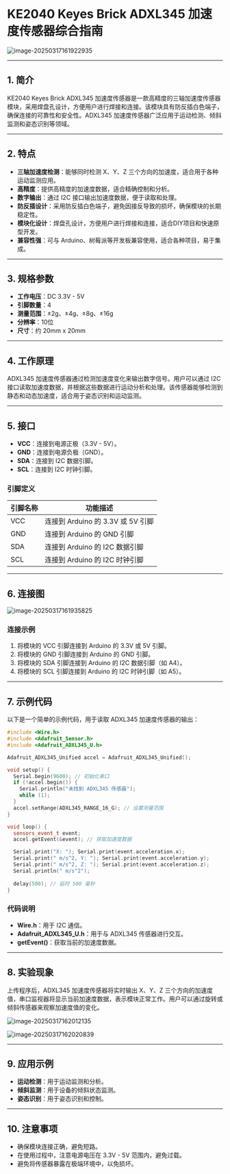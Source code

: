 # KE2040 Keyes Brick ADXL345 加速度传感器综合指南

![image-20250317161922935](media/image-20250317161922935.png)

---

## 1. 简介
KE2040 Keyes Brick ADXL345 加速度传感器是一款高精度的三轴加速度传感器模块，采用焊盘孔设计，方便用户进行焊接和连接。该模块具有防反插白色端子，确保连接的可靠性和安全性。ADXL345 加速度传感器广泛应用于运动检测、倾斜监测和姿态识别等领域。

---

## 2. 特点
- **三轴加速度检测**：能够同时检测 X、Y、Z 三个方向的加速度，适合用于各种运动监测应用。
- **高精度**：提供高精度的加速度数据，适合精确控制和分析。
- **数字输出**：通过 I2C 接口输出加速度数据，便于读取和处理。
- **防反插设计**：采用防反插白色端子，避免因接反导致的损坏，确保模块的长期稳定性。
- **模块化设计**：焊盘孔设计，方便用户进行焊接和连接，适合DIY项目和快速原型开发。
- **兼容性强**：可与 Arduino、树莓派等开发板兼容使用，适合各种项目，易于集成。

---

## 3. 规格参数
- **工作电压**：DC 3.3V - 5V  
- **引脚数量**：4  
- **测量范围**：±2g、±4g、±8g、±16g  
- **分辨率**：10位  
- **尺寸**：约 20mm x 20mm  

---

## 4. 工作原理
ADXL345 加速度传感器通过检测加速度变化来输出数字信号。用户可以通过 I2C 接口读取加速度数据，并根据这些数据进行运动分析和处理。该传感器能够检测到静态和动态加速度，适合用于姿态识别和运动监测。

---

## 5. 接口
- **VCC**：连接到电源正极（3.3V - 5V）。
- **GND**：连接到电源负极（GND）。
- **SDA**：连接到 I2C 数据引脚。
- **SCL**：连接到 I2C 时钟引脚。

### 引脚定义
| 引脚名称 | 功能描述                     |
|----------|------------------------------|
| VCC      | 连接到 Arduino 的 3.3V 或 5V 引脚 |
| GND      | 连接到 Arduino 的 GND 引脚  |
| SDA      | 连接到 Arduino 的 I2C 数据引脚 |
| SCL      | 连接到 Arduino 的 I2C 时钟引脚 |

---

## 6. 连接图
![image-20250317161935825](media/image-20250317161935825.png)

### 连接示例
1. 将模块的 VCC 引脚连接到 Arduino 的 3.3V 或 5V 引脚。
2. 将模块的 GND 引脚连接到 Arduino 的 GND 引脚。
3. 将模块的 SDA 引脚连接到 Arduino 的 I2C 数据引脚（如 A4）。
4. 将模块的 SCL 引脚连接到 Arduino 的 I2C 时钟引脚（如 A5）。

---

## 7. 示例代码
以下是一个简单的示例代码，用于读取 ADXL345 加速度传感器的输出：
```cpp
#include <Wire.h>
#include <Adafruit_Sensor.h>
#include <Adafruit_ADXL345_U.h>

Adafruit_ADXL345_Unified accel = Adafruit_ADXL345_Unified();

void setup() {
  Serial.begin(9600); // 初始化串口
  if (!accel.begin()) {
    Serial.println("未找到 ADXL345 传感器");
    while (1);
  }
  accel.setRange(ADXL345_RANGE_16_G); // 设置测量范围
}

void loop() {
  sensors_event_t event; 
  accel.getEvent(&event); // 获取加速度数据

  Serial.print("X: "); Serial.print(event.acceleration.x); 
  Serial.print(" m/s^2, Y: "); Serial.print(event.acceleration.y); 
  Serial.print(" m/s^2, Z: "); Serial.print(event.acceleration.z); 
  Serial.println(" m/s^2");
  
  delay(500); // 延时 500 毫秒
}
```

### 代码说明
- **Wire.h**：用于 I2C 通信。
- **Adafruit_ADXL345_U.h**：用于与 ADXL345 传感器进行交互。
- **getEvent()**：获取当前的加速度数据。

---

## 8. 实验现象
上传程序后，ADXL345 加速度传感器将实时输出 X、Y、Z 三个方向的加速度值，串口监视器将显示当前加速度数据，表示模块正常工作。用户可以通过旋转或倾斜传感器来观察加速度值的变化。

![image-20250317162012135](media/image-20250317162012135.png)

![image-20250317162020839](media/image-20250317162020839.png)

---

## 9. 应用示例
- **运动检测**：用于运动监测和分析。
- **倾斜监测**：用于设备的倾斜状态监测。
- **姿态识别**：用于姿态识别和控制。

---

## 10. 注意事项
- 确保模块连接正确，避免短路。
- 在使用过程中，注意电源电压在 3.3V - 5V 范围内，避免过载。
- 避免将传感器暴露在极端环境中，以免损坏。

